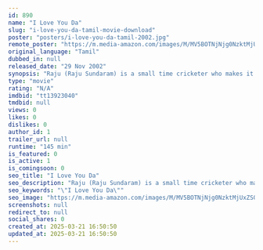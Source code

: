 ```yaml
---
id: 890
name: "I Love You Da"
slug: "i-love-you-da-tamil-movie-download"
poster: "posters/i-love-you-da-tamil-2002.jpg"
remote_poster: "https://m.media-amazon.com/images/M/MV5BOTNjNjg0NzktMjUxZS00MzVhLWI5ZDQtNDZlY2Q2ODY3MzAxXkEyXkFqcGdeQXVyMTEzNzg0Mjkx._V1_SX300.jpg"
original_language: "Tamil"
dubbed_in: null
released_date: "29 Nov 2002"
synopsis: "Raju (Raju Sundaram) is a small time cricketer who makes it big and Priya Simran is his neighbour in love with him. But Raju pretends that he does not care for her, as he knows that his brother Madhan (Ramesh Khanna) has a crush on h"
type: "movie"
rating: "N/A"
imdbid: "tt13923040"
tmdbid: null
views: 0
likes: 0
dislikes: 0
author_id: 1
trailer_url: null
runtime: "145 min"
is_featured: 0
is_active: 1
is_comingsoon: 0
seo_title: "I Love You Da"
seo_description: "Raju (Raju Sundaram) is a small time cricketer who makes it big and Priya Simran is his neighbour in love with him. But Raju pretends that he does not care for her, as he knows that his brother Madhan (Ramesh Khanna) has a crush on h"
seo_keywords: "\"I Love You Da\""
seo_image: "https://m.media-amazon.com/images/M/MV5BOTNjNjg0NzktMjUxZS00MzVhLWI5ZDQtNDZlY2Q2ODY3MzAxXkEyXkFqcGdeQXVyMTEzNzg0Mjkx._V1_SX300.jpg"
screenshots: null
redirect_to: null
social_shares: 0
created_at: 2025-03-21 16:50:50
updated_at: 2025-03-21 16:50:50
---
```



